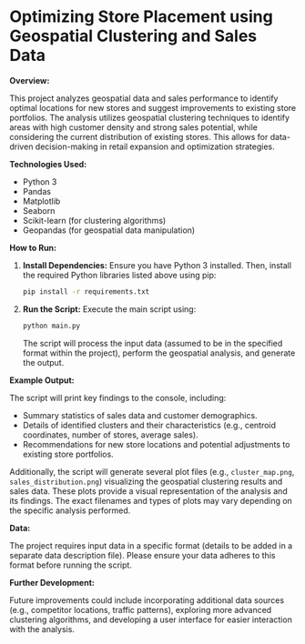 # Optimizing Store Placement using Geospatial Clustering and Sales Data

**Overview:**

This project analyzes geospatial data and sales performance to identify optimal locations for new stores and suggest improvements to existing store portfolios.  The analysis utilizes geospatial clustering techniques to identify areas with high customer density and strong sales potential, while considering the current distribution of existing stores. This allows for data-driven decision-making in retail expansion and optimization strategies.

**Technologies Used:**

* Python 3
* Pandas
* Matplotlib
* Seaborn
* Scikit-learn (for clustering algorithms)
* Geopandas (for geospatial data manipulation)


**How to Run:**

1. **Install Dependencies:**  Ensure you have Python 3 installed. Then, install the required Python libraries listed above using pip:

   ```bash
   pip install -r requirements.txt
   ```

2. **Run the Script:** Execute the main script using:

   ```bash
   python main.py
   ```

   The script will process the input data (assumed to be in the specified format within the project), perform the geospatial analysis, and generate the output.


**Example Output:**

The script will print key findings to the console, including:

* Summary statistics of sales data and customer demographics.
* Details of identified clusters and their characteristics (e.g., centroid coordinates, number of stores, average sales).
* Recommendations for new store locations and potential adjustments to existing store portfolios.

Additionally, the script will generate several plot files (e.g., `cluster_map.png`, `sales_distribution.png`) visualizing the geospatial clustering results and sales data. These plots provide a visual representation of the analysis and its findings.  The exact filenames and types of plots may vary depending on the specific analysis performed.


**Data:**

The project requires input data in a specific format (details to be added in a separate data description file).  Please ensure your data adheres to this format before running the script.


**Further Development:**

Future improvements could include incorporating additional data sources (e.g., competitor locations, traffic patterns), exploring more advanced clustering algorithms, and developing a user interface for easier interaction with the analysis.